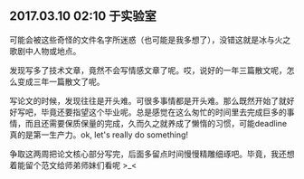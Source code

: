 ## 2017.03.10 02:10 于实验室

可能会被这些奇怪的文件名字所迷惑（也可能是我多想了），没错这就是冰与火之歌剧中人物或地点。

发现写多了技术文章，竟然不会写情感文章了呢。哎，说好的一年三篇散文呢，怎么变成三年一篇散文了呢。

写论文的时候，发现往往是开头难。可很多事情都是开头难。那么既然开始了就好好写吧，毕竟还要指望这个毕业呢。总是感觉在这么匆忙的时间里去完成巨多的事情，而且还需要保质保量的完成，久而久之就养成了懒惰的习惯，可能deadline真的是第一生产力。ok, let's really do something!

争取这两周把论文核心部分写完，后面多留点时间慢慢精雕细琢吧。毕竟，我还想着能留个范文给师弟师妹们看呢 >_<



 